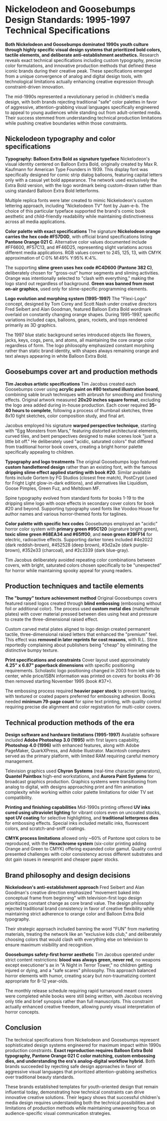 # Nickelodeon and Goosebumps Design Standards: 1995-1997 Technical Specifications

**Both Nickelodeon and Goosebumps dominated 1990s youth culture through highly specific visual design systems that prioritized bold colors, tactile elements, and deliberate anti-establishment aesthetics.** Research reveals exact technical specifications including custom typography, precise color formulations, and innovative production methods that defined these iconic brands during their creative peak. These specifications emerged from a unique convergence of analog and digital design tools, with technological limitations actually enhancing creative expression through constraint-driven innovation.

The mid-1990s represented a revolutionary period in children's media design, with both brands rejecting traditional "safe" color palettes in favor of aggressive, attention-grabbing visual languages specifically engineered to appeal to young audiences while standing out from adult-oriented media. Their success stemmed from understanding technical production limitations while pushing creative boundaries within those constraints.

## Nickelodeon typography and color specifications

**Typography: Balloon Extra Bold as signature typeface**
Nickelodeon's visual identity centered on Balloon Extra Bold, originally created by Max R. Kaufmann for American Type Founders in 1939. This display font was specifically designed for comic strip dialog balloons, featuring capital letters only with a casual yet bold appearance. The network used exclusively the Extra Bold version, with the logo wordmark being custom-drawn rather than using standard Balloon Extra Bold letterforms.

Multiple replica fonts were later created to mimic Nickelodeon's custom lettering approach, including "Nickelodeon TV" font by Juan-e-b. The choice of this particular typeface supported the brand's comic book aesthetic and child-friendly readability while maintaining distinctiveness across all media applications.

**Color palette with exact specifications**
The signature **Nickelodeon orange carries the hex code #F57D0D**, with official brand specifications listing **Pantone Orange 021 C**. Alternative color values documented include #FF6600, #F57C13, and #F46D25, representing slight variations across different media applications. RGB values convert to 245, 125, 13, with CMYK approximation of C:0% M:49% Y:95% K:4%.

The supporting **slime green uses hex code #C4D600 (Pantone 382 C)**, deliberately chosen for "gross-out" humor segments and sliming activities. Orange was intentionally selected to "clash with everything," making the logo stand out regardless of background. **Green was banned from most on-air graphics**, used only for slime-specific programming elements.

**Logo evolution and morphing system (1995-1997)**
The "Flexi-Logo" concept, designed by Tom Corey and Scott Nash under creative directors Fred Seibert and Alan Goodman, featured Balloon Extra Bold wordmark overlaid on constantly changing orange shapes. During 1995-1997, specific variations included caps, balloons, gears, rockets, and tops rendered primarily as 3D graphics.

The 1997 blue static background series introduced objects like flowers, jacks, keys, cogs, pens, and atoms, all maintaining the core orange color regardless of form. The logo philosophy emphasized constant morphing rather than static brand identity, with shapes always remaining orange and text always appearing in white Balloon Extra Bold.

## Goosebumps cover art and production methods

**Tim Jacobus artistic specifications**
Tim Jacobus created each Goosebumps cover using **acrylic paint on #80 textured illustration board**, combining sable brush techniques with airbrush for smoothing and finishing effects. Original artwork measured **20x20 inches square format**, excluding the logo area added during in-house production. Each cover required **35-40 hours to complete**, following a process of thumbnail sketches, three 8x10 tight sketches, color composition study, and final art.

Jacobus employed his signature **warped perspective technique**, starting with "Egg Monsters from Mars," featuring distorted architectural elements, curved tiles, and bent perspectives designed to make scenes look "just a little bit off." He deliberately used "acidic, saturated colors" that differed from traditional horror book covers, creating a bright horror palette specifically appealing to children.

**Typography and logo treatments**
The original Goosebumps logo featured **custom handlettered design** rather than an existing font, with the famous **dripping slime effect applied starting with book #20**. Similar available fonts include Gortem by FG Studios (closest free match), PostCrypt (used for Fright Light glow-in-dark editions), and alternatives like Liquidism, Goose Pimples, Green Fuz, and Meltdown MF.

Spine typography evolved from standard fonts for books 1-19 to the dripping slime logo with ooze effects in secondary cover colors for book #20 and beyond. Supporting typography used fonts like Voodoo House for author names and various horror-themed fonts for taglines.

**Color palette with specific hex codes**
Goosebumps employed an "acidic" horror color system with **primary green #95C120** (signature bright green), **toxic slime green #68EA34 and #65ff00**, and **neon green #39FF14** for electric, radioactive effects. Supporting darker tones included #4e2022 (dark reddish-brown), #452528 (deep brown), #3d2a2e (dark purple-brown), #352e33 (charcoal), and #2c3339 (dark blue-gray).

Tim Jacobus deliberately avoided repeating color combinations between covers, with bright, saturated colors chosen specifically to be "unexpected" for horror while maintaining spooky appeal for young readers.

## Production techniques and tactile elements

**The "bumpy" texture achievement method**
Original Goosebumps covers featured raised logos created through **blind embossing** (embossing without foil or additional color). The process used **custom metal dies** (male/female plates) with cover material pressed between dies using heat and pressure to create the three-dimensional raised effect.

Custom carved metal plates aligned to logo design created permanent tactile, three-dimensional raised letters that enhanced the "premium" feel. This effect was **removed in later reprints for cost reasons**, with R.L. Stine reportedly complaining about publishers being "cheap" by eliminating the distinctive bumpy texture.

**Print specifications and constraints**
Cover layout used approximately **4.25" x 6.87" paperback dimensions** with specific positioning requirements. Scholastic logo positioning changed in 2003 from left side to center, while price/ISBN information was printed on covers for books #1-36 then removed starting November 1995 (book #37+).

The embossing process required **heavier paper stock** to prevent tearing, with textured or coated papers preferred for embossing adhesion. Books needed **minimum 79-page count** for spine text printing, with quality control requiring precise die alignment and color registration for multi-color covers.

## Technical production methods of the era

**Design software and hardware limitations (1995-1997)**
Available software included **Adobe Photoshop 3.0 (1995)** with first layers capability, **Photoshop 4.0 (1996)** with enhanced features, along with Adobe PageMaker, QuarkXPress, and Adobe Illustrator. Macintosh computers served as the primary platform, with limited RAM requiring careful memory management.

Television graphics used **Chyron Systems** (real-time character generators), **Quantel Paintbox** high-end workstations, and **Aurora Paint Systems** for broadcast graphics production. Graphics systems were transitioning from analog to digital, with designs approaching print and film animation complexity while working within color palette limitations for older TV set compatibility.

**Printing and finishing capabilities**
Mid-1990s printing offered **UV inks cured using ultraviolet lighting** for vibrant colors even on uncoated stocks, **spot UV coating** for selective highlighting, and **traditional letterpress dies** for embossing effects. Special inks included metallic inks, fluorescent colors, and scratch-and-sniff coatings.

**CMYK process limitations** allowed only ~60% of Pantone spot colors to be reproduced, with the **Hexachrome system** (six-color printing adding Orange and Green to CMYK) offering expanded color gamut. Quality control presented challenges with color consistency across different substrates and dot gain issues in newsprint and cheaper paper stocks.

## Brand philosophy and design decisions

**Nickelodeon's anti-establishment approach**
Fred Seibert and Alan Goodman's creative direction emphasized "movement baked into conceptual frame from beginning" with television-first logo design prioritizing constant change as core brand value. The design philosophy rejected traditional brand consistency in favor of creative flexibility while maintaining strict adherence to orange color and Balloon Extra Bold typography.

Their strategic approach included banning the word "FUN" from marketing materials, treating the network like an "exclusive kids club," and deliberately choosing colors that would clash with everything else on television to ensure maximum visibility and recognition.

**Goosebumps safety-first horror aesthetic**
Tim Jacobus operated under strict content restrictions: **blood was always green, never red**, no weapons except executioner's ax in "A Night in Terror Tower," no children getting injured or dying, and a "safe scares" philosophy. This approach balanced horror elements with humor, creating scary but non-traumatizing content appropriate for 8-12 year-olds.

The monthly release schedule requiring rapid turnaround meant covers were completed while books were still being written, with Jacobus receiving only title and brief synopsis rather than full manuscripts. This constraint actually enhanced creative freedom, allowing purely visual interpretation of horror concepts.

## Conclusion

The technical specifications from Nickelodeon and Goosebumps represent sophisticated design systems engineered for maximum impact within 1990s production constraints. **Exact reproduction requires Balloon Extra Bold typography, Pantone Orange 021 C color matching, custom embossing dies, and understanding the era's analog-digital workflow hybrid.** Both brands succeeded by rejecting safe design approaches in favor of aggressive visual languages that prioritized attention-grabbing aesthetics over traditional beauty standards.

These brands established templates for youth-oriented design that remain influential today, demonstrating how technical constraints can drive innovative creative solutions. Their legacy shows that successful children's media design requires understanding both the technical possibilities and limitations of production methods while maintaining unwavering focus on audience-specific visual communication strategies.
